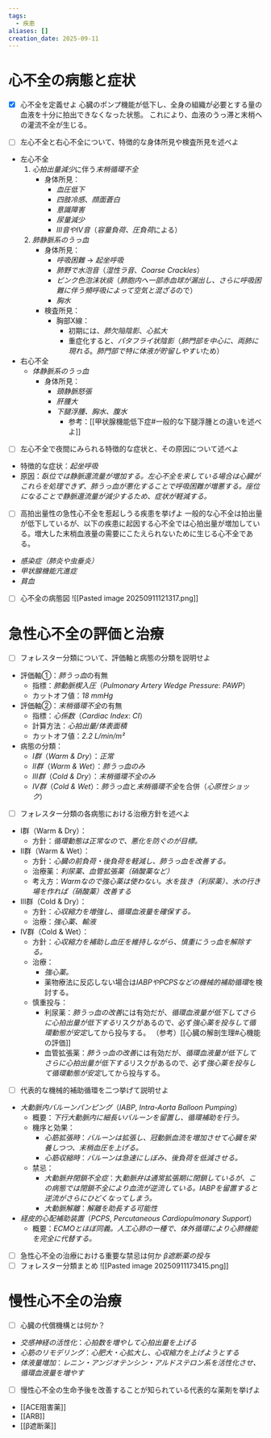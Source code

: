 ```yaml
---
tags:
  - 疾患
aliases: []
creation_date: 2025-09-11
---
```

# 心不全の病態と症状
- [x] 心不全を定義せよ
	心臓のポンプ機能が低下し、全身の組織が必要とする量の血液を十分に拍出できなくなった状態。 これにより、血液のうっ滞と末梢への灌流不全が生じる。

- [ ]  左心不全と右心不全について、特徴的な身体所見や検査所見を述べよ
- 左心不全
	1. *心拍出量減少*に伴う*末梢循環不全*
		- 身体所見：
			- *血圧低下*
			- *四肢冷感*、*顔面蒼白*
			- *意識障害*
			- *尿量減少*
			- *III音やIV音*（*容量負荷、圧負荷*による）
	2. *肺静脈系のうっ血*
		- 身体所見：
			- *呼吸困難* → *起坐呼吸*
			- *肺野で水泡音*（*湿性ラ音*、*Coarse Crackles*）
			- *ピンク色泡沫状痰*（*肺胞内へ一部赤血球が漏出し、さらに呼吸困難に伴う頻呼吸によって空気と混ざる*ので）
			- *胸水*
		- 検査所見：
			- 胸部X線：
				- 初期には、*肺欠陥陰影*、*心拡大*
				- 重症化すると、*バタフライ状陰影*（*肺門部を中心に、両肺に現れる*。*肺門部で特に体液が貯留しやすい*ため）
- 右心不全
	- *体静脈系のうっ血*
		- 身体所見：
			- *頸静脈怒張*
			- *肝腫大*
			- *下腿浮腫、胸水、腹水*
				- 参考：[[甲状腺機能低下症#一般的な下腿浮腫との違いを述べよ]]
- [ ]  左心不全で夜間にみられる特徴的な症状と、その原因について述べよ
- 特徴的な症状：*起坐呼吸*
- 原因：*臥位では静脈還流量が増加する。左心不全を来している場合は心臓がこれらを処理できず、肺うっ血が悪化することで呼吸困難が増悪する。座位になることで静脈還流量が減少するため、症状が軽減する。*

- [ ]  高拍出量性の急性心不全を惹起しうる疾患を挙げよ
一般的な心不全は拍出量が低下しているが、以下の疾患に起因する心不全では心拍出量が増加している。増大した末梢血液量の需要にこたえられないために生じる心不全である。
- *感染症（肺炎や虫垂炎）*
- *甲状腺機能亢進症*
- *貧血*
- [ ]  心不全の病態図
![[Pasted image 20250911121317.png]]
# 急性心不全の評価と治療
- [ ]  フォレスター分類について、評価軸と病態の分類を説明せよ
- 評価軸①：*肺うっ血*の有無
	- 指標：*肺動脈楔入圧*（*Pulmonary Artery Wedge Pressure*: *PAWP*）
	- カットオフ値：*18 mmHg*
- 評価軸②：*末梢循環不全*の有無
	- 指標：*心係数*（*Cardiac Index*: *CI*）
	- 計算方法：*心拍出量/体表面積*
	- カットオフ値：*2.2 L/min/m²*
- 病態の分類：
	- *I群*（*Warm & Dry*）：*正常*
	- *II群*（*Warm & Wet*）：*肺うっ血のみ*
	- *III群*（*Cold & Dry*）：*末梢循環不全のみ*
	- *IV群*（*Cold & Wet*）：*肺うっ血*と*末梢循環不全*を合併（*心原性ショック*）
- [ ]  フォレスター分類の各病態における治療方針を述べよ
- I群（Warm & Dry）：
	- 方針：*循環動態は正常なので、悪化を防ぐのが目標。*
- II群（Warm & Wet）：
	- 方針：*心臓の前負荷・後負荷を軽減し、肺うっ血を改善する。*
	- 治療薬：*利尿薬、血管拡張薬（硝酸薬など）*
	- 考え方：*Warmなので強心薬は使わない。水を抜き（利尿薬）、水の行き場を作れば（硝酸薬）改善する*
- III群（Cold & Dry）：
	- 方針：*心収縮力を増強し、循環血液量を確保する。*
	- 治療：*強心薬、輸液*
- IV群（Cold & Wet）：
	- 方針：*心収縮力を補助し血圧を維持しながら、慎重にうっ血を解除する。*
	- 治療：
		- *強心薬。*
		- 薬物療法に反応しない場合は*IABPやPCPSなどの機械的補助循環*を検討する。
	- 慎重投与：
		- 利尿薬：*肺うっ血の改善*には有効だが、*循環血液量が低下してさらに心拍出量が低下する*リスクがあるので、必ず*強心薬を投与して循環動態が安定*してから投与する。
		  （参考）[[心臓の解剖生理#心機能の評価]]
		- 血管拡張薬：*肺うっ血の改善*には有効だが、*循環血液量が低下してさらに心拍出量が低下する*リスクがあるので、必ず*強心薬を投与して循環動態が安定*してから投与する。
- [ ]  代表的な機械的補助循環を二つ挙げて説明せよ
- *大動脈内バルーンパンピング*（*IABP*, *Intra-Aorta Balloon Pumping*）
	- 概要：*下行大動脈内に細長いバルーンを留置し、循環補助を行う。*
	- 機序と効果：
		- *心筋拡張時*：*バルーンは拡張し、冠動脈血流を増加させて心臓を栄養しつつ、末梢血圧を上げる。*
		- *心筋収縮時*：*バルーンは急速にしぼみ、後負荷を低減させる。*
	- 禁忌：
		- *大動脈弁閉鎖不全症*：大*動脈弁は通常拡張期に閉鎖しているが、この病態では閉鎖不全により血流が逆流している。IABPを留置すると逆流がさらにひどくなってしまう。*
		- *大動脈解離*：*解離を助長する可能性*
- *経皮的心配補助装置*（*PCPS*, *Percutaneous Cardiopulmonary Support*）
	- 概要：*ECMOとほぼ同義。人工心肺の一種で、体外循環により心肺機能を完全に代替する。*
- [ ]  急性心不全の治療における重要な禁忌は何か
*β遮断薬の投与*
- [ ]  フォレスター分類まとめ
![[Pasted image 20250911173415.png]]
# 慢性心不全の治療
- [ ]  心臓の代償機構とは何か？
- *交感神経の活性化*：*心拍数を増やして心拍出量を上げる*
- *心筋のリモデリング*：*心肥大・心拡大し、心収縮力を上げようとする*
- *体液量増加*：*レニン・アンジオテンシン・アルドステロン系を活性化させ、循環血液量を増やす*
- [ ]  慢性心不全の生命予後を改善することが知られている代表的な薬剤を挙げよ
- [[ACE阻害薬]]
- [[ARB]]
- [[β遮断薬]]